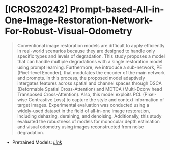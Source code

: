 # [ICROS20242] Prompt-based-All-in-One-Image-Restoration-Network-For-Robust-Visual-Odometry
>Conventional image restoration models are difficult to apply efficiently in real-world scenarios because they are designed to handle only specific types and levels of degradation. This study proposes a model that can handle multiple degradations with a single restoration model using prompt learning. Furthermore, we introduce a sub-network, PE (Pixel-level Encoder), that modulates the encoder of the main network and prompts. In this process, the proposed model adaptively intergates features across spatial and channel spaces through DSCA (Deformable Spatial Cross-Attention) and MDTCA (Multi-Dconv head Transposed Cross-Attention). Also, this model exploits PCL (Pixel-wise Contrastive Loss) to capture the style and context information of target images. Experimental evaluation was conducted using a widely-used dataset in the field of all-in-one image restoration, including dehazing, deraining, and denoising. Additionally, this study evaluated the robustness of models for monocular depth estimation and visual odometry using images reconstructed from noise degradation.

- Pretrained Models: [*Link*](https://drive.google.com/drive/folders/1bt0mN4MjqQtxmOACBmlBDFrEI9nDYatf?usp=drive_link)
